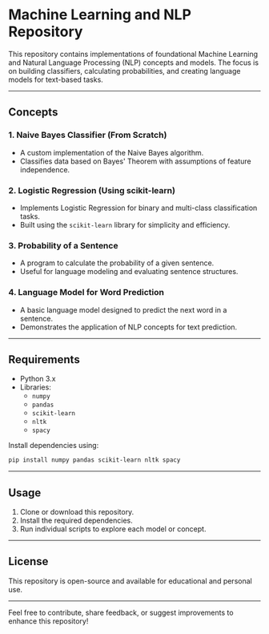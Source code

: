 # Machine Learning and NLP Repository

This repository contains implementations of foundational Machine Learning and Natural Language Processing (NLP) concepts and models. The focus is on building classifiers, calculating probabilities, and creating language models for text-based tasks.

---

## Concepts

### 1. **Naive Bayes Classifier (From Scratch)**
- A custom implementation of the Naive Bayes algorithm.
- Classifies data based on Bayes' Theorem with assumptions of feature independence.

### 2. **Logistic Regression (Using scikit-learn)**
- Implements Logistic Regression for binary and multi-class classification tasks.
- Built using the `scikit-learn` library for simplicity and efficiency.

### 3. **Probability of a Sentence**
- A program to calculate the probability of a given sentence.
- Useful for language modeling and evaluating sentence structures.

### 4. **Language Model for Word Prediction**
- A basic language model designed to predict the next word in a sentence.
- Demonstrates the application of NLP concepts for text prediction.

---

## Requirements
- Python 3.x
- Libraries:
  - `numpy`
  - `pandas`
  - `scikit-learn`
  - `nltk`
  - `spacy`

Install dependencies using:
```bash
pip install numpy pandas scikit-learn nltk spacy
```
---

## Usage
1. Clone or download this repository.
2. Install the required dependencies.
3. Run individual scripts to explore each model or concept.
---

## License
This repository is open-source and available for educational and personal use.

---

Feel free to contribute, share feedback, or suggest improvements to enhance this repository!

